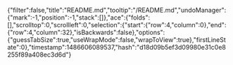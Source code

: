 {"filter":false,"title":"README.md","tooltip":"/README.md","undoManager":{"mark":-1,"position":-1,"stack":[]},"ace":{"folds":[],"scrolltop":0,"scrollleft":0,"selection":{"start":{"row":4,"column":0},"end":{"row":4,"column":32},"isBackwards":false},"options":{"guessTabSize":true,"useWrapMode":false,"wrapToView":true},"firstLineState":0},"timestamp":1486606089537,"hash":"d18d09b5ef3d09980e31c0e8255f89a408ec3d6d"}